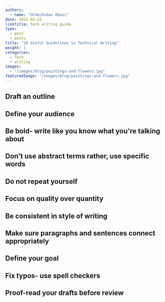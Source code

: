 ```yaml
---
authors:
  - name: "Uchechukwu Obasi"
date: 2022-05-22
linktitle: Tech writing guide.
type:
  - post
  - posts
title: "10 Useful Guidelines to Technical Writing"
weight: 1
categories:
  - Tech
  - writing
images:
  - "/images/blog/paintings-and-flowers.jpg"
featuredImage: "/images/blog/paintings-and-flowers.jpg"
---
```


## Draft an outline
## Define your audience
## Be bold- write like you know what you're talking about
## Don't use abstract terms rather, use specific words
## Do not repeat yourself
## Focus on quality over quantity
## Be consistent in style of writing
## Make sure paragraphs and sentences connect appropriately
## Define your goal
## Fix typos- use spell checkers
## Proof-read your drafts before review